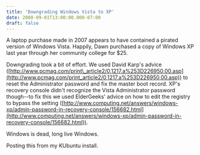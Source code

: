 ```yaml
---
title: 'Downgrading Windows Vista to XP'
date: 2008-09-01T13:00:00.000-07:00
draft: false
---
```


A laptop purchase made in 2007 appears to have contained a pirated version of Windows Vista. Happily, Dawn purchased a copy of Windows XP last year through her community college for $25.  
  
Downgrading took a bit of effort. We used David Karp's advice ([http://www.pcmag.com/print\_article2/0,1217,a%253D226950,00.asp](http://www.pcmag.com/print_article2/0,1217,a%253D226950,00.asp)) to reset the Administrator password and fix the master boot record. XP's recovery console didn't recognize the Vista Administrator password though--to fix this we used ElderGeeks' advice on how to edit the registry to bypass the setting ([http://www.computing.net/answers/windows-xp/admin-password-in-recovery-console/156682.html](http://www.computing.net/answers/windows-xp/admin-password-in-recovery-console/156682.html)).  
  
Windows is dead, long live Windows.  
  
Posting this from my KUbuntu install.